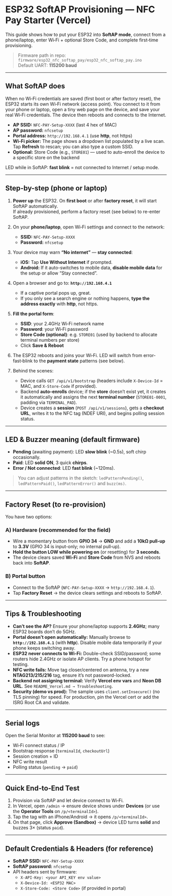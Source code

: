 # ESP32 SoftAP Provisioning — NFC Pay Starter (Vercel)

This guide shows how to put your ESP32 into **SoftAP mode**, connect from a phone/laptop, enter Wi‑Fi + optional Store Code, and complete first‑time provisioning.

> Firmware path in repo: `firmware/esp32_nfc_softap_pay/esp32_nfc_softap_pay.ino`  
> Default UART: **115200 baud**

---

## What SoftAP does
When no Wi‑Fi credentials are saved (first boot or after factory reset), the ESP32 starts its own Wi‑Fi network (access point). You connect to it from your phone or laptop, open a tiny web page on the device, and save your real Wi‑Fi credentials. The device then reboots and connects to the Internet.

- **AP SSID:** `NFC-PAY-Setup-XXXX` (last 4 hex of MAC)  
- **AP password:** `nfcsetup`  
- **Portal address:** `http://192.168.4.1` (use **http**, not https)
- **Wi‑Fi picker:** The page shows a dropdown list populated by a live scan. Tap **Refresh** to rescan; you can also type a custom SSID.
- **Optional:** Store Code (e.g., `STORE01`) — used to auto-enroll the device to a specific store on the backend

LED while in SoftAP: **fast blink** = not connected to Internet / setup mode.

---

## Step-by-step (phone or laptop)

1) **Power up** the ESP32. On **first boot** or after **factory reset**, it will start SoftAP automatically.  
   If already provisioned, perform a factory reset (see below) to re-enter SoftAP.

2) On your **phone/laptop**, open Wi‑Fi settings and connect to the network:  
   - **SSID:** `NFC-PAY-Setup-XXXX`  
   - **Password:** `nfcsetup`

3) Your device may warn **“No internet”** — **stay connected**:
   - **iOS:** Tap **Use Without Internet** if prompted.
   - **Android:** If it auto-switches to mobile data, **disable mobile data** for the setup or allow “Stay connected”.

4) Open a browser and go to: **`http://192.168.4.1`**
   - If a captive portal pops up, great.
   - If you only see a search engine or nothing happens, **type the address exactly** with **http**, not https.

5) **Fill the portal form**:
   - **SSID**: your 2.4GHz Wi‑Fi network name
   - **Password**: your Wi‑Fi password
   - **Store Code (optional)**: e.g. `STORE01` (used by backend to allocate terminal numbers per store)
   - Click **Save & Reboot**

6) The ESP32 reboots and joins your Wi‑Fi. LED will switch from error-fast‑blink to the **payment state** patterns (see below).

7) Behind the scenes:
   - Device calls `GET /api/v1/bootstrap` (headers include `X-Device-Id` = MAC, and `X-Store-Code` if provided).
   - Backend **auto-enrolls** device; if the **store** doesn’t exist yet, it creates it automatically and assigns the next **terminal number** (`STORE01-0001`, padding via `TERMINAL_PAD`).  
   - Device creates a **session** (`POST /api/v1/sessions`), gets a **checkout URL**, writes it to the NFC tag (NDEF URI), and begins polling session status.

---

## LED & Buzzer meaning (default firmware)

- **Pending** (awaiting payment): LED **slow blink** (~0.5s), soft chirp occasionally.
- **Paid**: LED **solid ON**, 3 quick **chirps**.
- **Error / Not connected**: LED **fast blink** (~120ms).

> You can adjust patterns in the sketch: `ledPatternPending()`, `ledPatternPaid()`, `ledPatternError()` and `buzz(ms)`.

---

## Factory Reset (to re-provision)

You have two options:

### A) **Hardware** (recommended for the field)
- Wire a momentary button from **GPIO 34** → **GND** and add a **10kΩ pull‑up** to **3.3V** (GPIO 34 is input-only; no internal pull‑up).
- **Hold the button LOW while powering on** (or resetting) for **3 seconds**.  
- The device clears saved **Wi‑Fi** and **Store Code** from NVS and reboots back into **SoftAP**.

### B) **Portal button**
- Connect to the SoftAP (`NFC-PAY-Setup-XXXX` → `http://192.168.4.1`).
- Tap **Factory Reset** → the device clears settings and reboots to SoftAP.

---

## Tips & Troubleshooting

- **Can’t see the AP?** Ensure your phone/laptop supports **2.4GHz**; many ESP32 boards don’t do 5GHz.
- **Portal doesn’t open automatically:** Manually browse to **`http://192.168.4.1`** (with **http**). Disable mobile data temporarily if your phone keeps switching away.
- **ESP32 never connects to Wi‑Fi:** Double-check SSID/password; some routers hide 2.4GHz or isolate AP clients. Try a phone hotspot for testing.
- **NFC write fails:** Move tag closer/centered on antenna, try a new **NTAG213/215/216** tag, ensure it’s not password-locked.
- **Backend not assigning terminal:** Verify **Vercel env vars** and **Neon DB URL**. See `README_Vercel.md → Troubleshooting`.
- **Security (demo vs prod):** The sample uses `client.setInsecure()` (no TLS pinning) for speed. For production, pin the Vercel cert or add the ISRG Root CA and validate.

---

## Serial logs
Open the Serial Monitor at **115200 baud** to see:
- Wi‑Fi connect status / IP
- Bootstrap response (`terminalId`, `checkoutUrl`)
- Session creation + ID
- NFC write result
- Polling status (`pending` → `paid`)

---

## Quick End‑to‑End Test
1) Provision via SoftAP and let device connect to Wi‑Fi.  
2) In Vercel, open `/admin` → ensure device shows under **Devices** (or use the **Operator Tools** on `/p/<terminalId>`).  
3) Tap the tag with an iPhone/Android → it opens `/p/<terminalId>`.  
4) On that page, click **Approve (Sandbox)** → device LED turns **solid** and buzzes 3× (status `paid`).

---

## Default Credentials & Headers (for reference)
- **SoftAP SSID:** `NFC-PAY-Setup-XXXX`  
- **SoftAP password:** `nfcsetup`  
- API headers sent by firmware:
  - `X-API-Key: <your API_KEY env value>`
  - `X-Device-Id: <ESP32 MAC>`
  - `X-Store-Code: <Store Code>` (if provided in portal)


